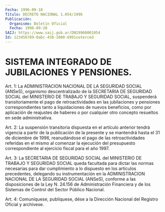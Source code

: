 ```yaml
---
Fecha: 1996-09-18
Título: DECRETO NACIONAL 1.054/1996
Publicación:
  Organismo: Boletín Oficial
  Fecha: 1996-09-20
SAIJ: https://www.saij.gob.ar/DN19960001054
Id: 123456789-0abc-450-1000-6991soterced
---
```

# SISTEMA INTEGRADO DE JUBILACIONES Y PENSIONES.

<a id="1"></a>
Art. 1: La ADMINISTRACION NACIONAL DE LA SEGURIDAD SOCIAL (ANSeS), organismo descentralizado de la SECRETARIA DE SEGURIDAD SOCIAL del MINISTERIO DE TRABAJO Y SEGURIDAD SOCIAL, suspenderá transitoriamente el pago de retroactividades en las jubilaciones y pensiones correspondientes tanto a liquidaciones de nuevos beneficios, como por aplicación de reajustes de haberes o por cualquier otro concepto resueltos en sede administrativa.

<a id="2"></a>
Art. 2:  La suspensión transitoria dispuesta en el artículo anterior tendrá vigencia a partir de la publicación de la presente y se mantendrá hasta el 31 de diciembre de 1996, reanudándose el pago de las retroactividades referidas en el mismo al comenzar la ejecución del presupuesto correspondiente al ejercicio fiscal para el año 1997.

<a id="3"></a>
Art. 3: La SECRETARIA DE SEGURIDAD SOCIAL del MINISTERIO DE TRABAJO Y SEGURIDAD SOCIAL queda facultada para dictar las normas necesarias para dar cumplimiento a lo dispuesto en los artículos precedentes, delegando su instrumentación en la ADMINISTRACION NACIONAL DE LA SEGURIDAD SOCIAL (ANSeS), conforme a las disposiciones de la Ley N. 24.156 de Administración Financiera y de los Sistemas de Control del Sector Público Nacional.

<a id="4"></a>
Art. 4: Comuníquese, publíquese, dése a la Dirección Nacional del Registro Oficial y archívese.